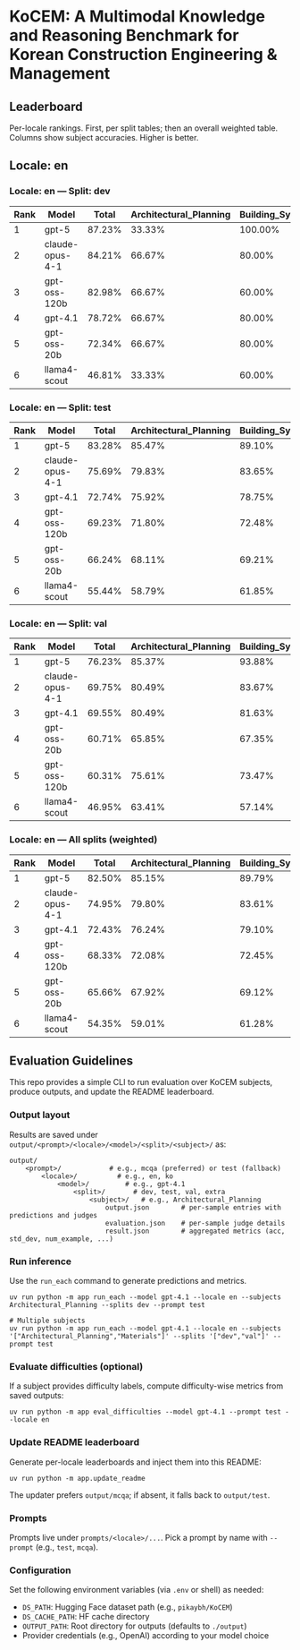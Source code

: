 # KoCEM: A Multimodal Knowledge and Reasoning Benchmark for Korean Construction Engineering & Management

## Leaderboard

<p>Per-locale rankings. First, per split tables; then an overall weighted table. Columns show subject accuracies. Higher is better.</p>

## Locale: en

### Locale: en — Split: dev

<table>
<thead>
<tr><th>Rank</th><th>Model</th><th>Total</th><th>Architectural_Planning</th><th>Building_System</th><th>Comprehensive_Understanding</th><th>Construction_Management</th><th>Domain_Reasoning</th><th>Drawing_Interpretation</th><th>Interior</th><th>Materials</th><th>Safety_Management</th><th>Standard_Nomenclature</th><th>Structural_Engineering</th></tr>
</thead>
<tbody>
<tr><td>1</td><td>gpt-5</td><td>87.23%</td><td>33.33%</td><td>100.00%</td><td>66.67%</td><td>100.00%</td><td>66.67%</td><td>66.67%</td><td>83.33%</td><td>100.00%</td><td>100.00%</td><td>100.00%</td><td>100.00%</td></tr>
<tr><td>2</td><td>claude-opus-4-1</td><td>84.21%</td><td>66.67%</td><td>80.00%</td><td>100.00%</td><td>100.00%</td><td>66.67%</td><td>-</td><td>-</td><td>-</td><td>-</td><td>-</td><td>-</td></tr>
<tr><td>3</td><td>gpt-oss-120b</td><td>82.98%</td><td>66.67%</td><td>60.00%</td><td>33.33%</td><td>100.00%</td><td>66.67%</td><td>66.67%</td><td>83.33%</td><td>100.00%</td><td>100.00%</td><td>100.00%</td><td>100.00%</td></tr>
<tr><td>4</td><td>gpt-4.1</td><td>78.72%</td><td>66.67%</td><td>80.00%</td><td>66.67%</td><td>100.00%</td><td>33.33%</td><td>100.00%</td><td>83.33%</td><td>87.50%</td><td>75.00%</td><td>100.00%</td><td>0.00%</td></tr>
<tr><td>5</td><td>gpt-oss-20b</td><td>72.34%</td><td>66.67%</td><td>80.00%</td><td>33.33%</td><td>100.00%</td><td>33.33%</td><td>66.67%</td><td>50.00%</td><td>75.00%</td><td>75.00%</td><td>100.00%</td><td>100.00%</td></tr>
<tr><td>6</td><td>llama4-scout</td><td>46.81%</td><td>33.33%</td><td>60.00%</td><td>33.33%</td><td>20.00%</td><td>66.67%</td><td>66.67%</td><td>50.00%</td><td>50.00%</td><td>50.00%</td><td>40.00%</td><td>50.00%</td></tr>
</tbody>
</table>

### Locale: en — Split: test

<table>
<thead>
<tr><th>Rank</th><th>Model</th><th>Total</th><th>Architectural_Planning</th><th>Building_System</th><th>Comprehensive_Understanding</th><th>Construction_Management</th><th>Domain_Reasoning</th><th>Drawing_Interpretation</th><th>Interior</th><th>Materials</th><th>Safety_Management</th><th>Standard_Nomenclature</th><th>Structural_Engineering</th></tr>
</thead>
<tbody>
<tr><td>1</td><td>gpt-5</td><td>83.28%</td><td>85.47%</td><td>89.10%</td><td>51.55%</td><td>81.76%</td><td>75.69%</td><td>68.85%</td><td>68.63%</td><td>91.40%</td><td>82.71%</td><td>100.00%</td><td>86.26%</td></tr>
<tr><td>2</td><td>claude-opus-4-1</td><td>75.69%</td><td>79.83%</td><td>83.65%</td><td>52.80%</td><td>79.92%</td><td>63.14%</td><td>-</td><td>-</td><td>-</td><td>-</td><td>-</td><td>-</td></tr>
<tr><td>3</td><td>gpt-4.1</td><td>72.74%</td><td>75.92%</td><td>78.75%</td><td>45.96%</td><td>77.05%</td><td>47.84%</td><td>48.36%</td><td>64.15%</td><td>84.77%</td><td>73.14%</td><td>99.56%</td><td>54.68%</td></tr>
<tr><td>4</td><td>gpt-oss-120b</td><td>69.23%</td><td>71.80%</td><td>72.48%</td><td>24.22%</td><td>70.29%</td><td>53.73%</td><td>36.89%</td><td>59.66%</td><td>85.01%</td><td>69.68%</td><td>100.00%</td><td>55.26%</td></tr>
<tr><td>5</td><td>gpt-oss-20b</td><td>66.24%</td><td>68.11%</td><td>69.21%</td><td>30.43%</td><td>67.42%</td><td>42.75%</td><td>45.90%</td><td>54.34%</td><td>78.13%</td><td>68.35%</td><td>99.56%</td><td>52.63%</td></tr>
<tr><td>6</td><td>llama4-scout</td><td>55.44%</td><td>58.79%</td><td>61.85%</td><td>18.01%</td><td>59.22%</td><td>52.94%</td><td>31.97%</td><td>52.10%</td><td>66.34%</td><td>57.18%</td><td>57.56%</td><td>52.34%</td></tr>
</tbody>
</table>

### Locale: en — Split: val

<table>
<thead>
<tr><th>Rank</th><th>Model</th><th>Total</th><th>Architectural_Planning</th><th>Building_System</th><th>Comprehensive_Understanding</th><th>Construction_Management</th><th>Domain_Reasoning</th><th>Drawing_Interpretation</th><th>Interior</th><th>Materials</th><th>Safety_Management</th><th>Standard_Nomenclature</th><th>Structural_Engineering</th></tr>
</thead>
<tbody>
<tr><td>1</td><td>gpt-5</td><td>76.23%</td><td>85.37%</td><td>93.88%</td><td>52.87%</td><td>82.35%</td><td>70.00%</td><td>55.56%</td><td>80.43%</td><td>90.70%</td><td>85.37%</td><td>100.00%</td><td>82.35%</td></tr>
<tr><td>2</td><td>claude-opus-4-1</td><td>69.75%</td><td>80.49%</td><td>83.67%</td><td>58.60%</td><td>88.24%</td><td>-</td><td>-</td><td>-</td><td>-</td><td>-</td><td>-</td><td>-</td></tr>
<tr><td>3</td><td>gpt-4.1</td><td>69.55%</td><td>80.49%</td><td>81.63%</td><td>45.22%</td><td>70.59%</td><td>40.00%</td><td>55.56%</td><td>82.61%</td><td>90.70%</td><td>85.37%</td><td>100.00%</td><td>58.82%</td></tr>
<tr><td>4</td><td>gpt-oss-20b</td><td>60.71%</td><td>65.85%</td><td>67.35%</td><td>31.85%</td><td>79.41%</td><td>30.00%</td><td>33.33%</td><td>69.57%</td><td>86.05%</td><td>75.61%</td><td>100.00%</td><td>61.76%</td></tr>
<tr><td>5</td><td>gpt-oss-120b</td><td>60.31%</td><td>75.61%</td><td>73.47%</td><td>29.94%</td><td>73.53%</td><td>50.00%</td><td>33.33%</td><td>65.22%</td><td>83.72%</td><td>80.49%</td><td>100.00%</td><td>47.06%</td></tr>
<tr><td>6</td><td>llama4-scout</td><td>46.95%</td><td>63.41%</td><td>57.14%</td><td>16.56%</td><td>73.53%</td><td>20.00%</td><td>33.33%</td><td>65.22%</td><td>55.81%</td><td>73.17%</td><td>57.78%</td><td>55.88%</td></tr>
</tbody>
</table>

### Locale: en — All splits (weighted)

<table>
<thead>
<tr><th>Rank</th><th>Model</th><th>Total</th><th>Architectural_Planning</th><th>Building_System</th><th>Comprehensive_Understanding</th><th>Construction_Management</th><th>Domain_Reasoning</th><th>Drawing_Interpretation</th><th>Interior</th><th>Materials</th><th>Safety_Management</th><th>Standard_Nomenclature</th><th>Structural_Engineering</th></tr>
</thead>
<tbody>
<tr><td>1</td><td>gpt-5</td><td>82.50%</td><td>85.15%</td><td>89.79%</td><td>52.34%</td><td>81.97%</td><td>75.37%</td><td>67.91%</td><td>70.17%</td><td>91.48%</td><td>83.14%</td><td>100.00%</td><td>85.98%</td></tr>
<tr><td>2</td><td>claude-opus-4-1</td><td>74.95%</td><td>79.80%</td><td>83.61%</td><td>56.07%</td><td>80.65%</td><td>63.18%</td><td>-</td><td>-</td><td>-</td><td>-</td><td>-</td><td>-</td></tr>
<tr><td>3</td><td>gpt-4.1</td><td>72.43%</td><td>76.24%</td><td>79.10%</td><td>45.79%</td><td>76.85%</td><td>47.39%</td><td>50.00%</td><td>66.50%</td><td>85.37%</td><td>74.35%</td><td>99.60%</td><td>54.76%</td></tr>
<tr><td>4</td><td>gpt-oss-120b</td><td>68.33%</td><td>72.08%</td><td>72.45%</td><td>27.10%</td><td>70.78%</td><td>53.73%</td><td>37.31%</td><td>60.64%</td><td>85.15%</td><td>71.02%</td><td>100.00%</td><td>54.76%</td></tr>
<tr><td>5</td><td>gpt-oss-20b</td><td>65.66%</td><td>67.92%</td><td>69.12%</td><td>31.15%</td><td>68.50%</td><td>42.16%</td><td>45.52%</td><td>55.99%</td><td>78.82%</td><td>69.12%</td><td>99.60%</td><td>53.70%</td></tr>
<tr><td>6</td><td>llama4-scout</td><td>54.35%</td><td>59.01%</td><td>61.28%</td><td>17.45%</td><td>59.77%</td><td>51.87%</td><td>32.84%</td><td>53.55%</td><td>65.07%</td><td>58.67%</td><td>57.40%</td><td>52.65%</td></tr>
</tbody>
</table>



## Evaluation Guidelines
This repo provides a simple CLI to run evaluation over KoCEM subjects, produce outputs, and update the README leaderboard.

### Output layout
Results are saved under `output/<prompt>/<locale>/<model>/<split>/<subject>/` as:

```
output/
	<prompt>/            # e.g., mcqa (preferred) or test (fallback)
		<locale>/          # e.g., en, ko
			<model>/         # e.g., gpt-4.1
				<split>/       # dev, test, val, extra
					<subject>/   # e.g., Architectural_Planning
						output.json        # per-sample entries with predictions and judges
						evaluation.json    # per-sample judge details
						result.json        # aggregated metrics (acc, std_dev, num_example, ...)
```

### Run inference
Use the `run_each` command to generate predictions and metrics.

```pwsh
uv run python -m app run_each --model gpt-4.1 --locale en --subjects Architectural_Planning --splits dev --prompt test

# Multiple subjects
uv run python -m app run_each --model gpt-4.1 --locale en --subjects '["Architectural_Planning","Materials"]' --splits '["dev","val"]' --prompt test
```

### Evaluate difficulties (optional)
If a subject provides difficulty labels, compute difficulty-wise metrics from saved outputs:

```pwsh
uv run python -m app eval_difficulties --model gpt-4.1 --prompt test --locale en
```

### Update README leaderboard
Generate per-locale leaderboards and inject them into this README:

```pwsh
uv run python -m app.update_readme
```

The updater prefers `output/mcqa`; if absent, it falls back to `output/test`.

### Prompts
Prompts live under `prompts/<locale>/...`. Pick a prompt by name with `--prompt` (e.g., `test`, `mcqa`).

### Configuration
Set the following environment variables (via `.env` or shell) as needed:

- `DS_PATH`: Hugging Face dataset path (e.g., `pikaybh/KoCEM`)
- `DS_CACHE_PATH`: HF cache directory
- `OUTPUT_PATH`: Root directory for outputs (defaults to `./output`)
- Provider credentials (e.g., OpenAI) according to your model choice
